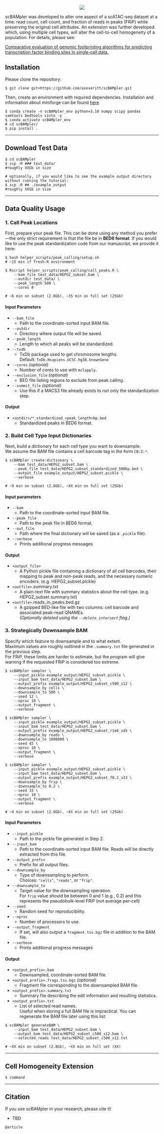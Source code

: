 
<p align ="center">
<img src='https://github.com/aseveritt/scBAMpler/blob/main/docs/scBAMpler.png' style="max-width: 100%; height: auto;">
</p>

scBAMpler was developed to alter one aspect of a scATAC-seq dataset at a time: read count, cell count, and fraction of reads in peaks (FRiP) while preserving the original cell attributes. An extension was further developed which, using multiple cell types, will alter the cell-to-cell homogeneity of a population. For details, please see:

[Comparative evaluation of genomic footprinting algorithms for predicting transcription factor binding sites in single-cell data.](TBD)

## Installation

Please clone the repository:

    $ git clone git+https://github.com/aseveritt/scBAMpler.git

Then, create an environment with required dependencies. Installation and information about miniforge can be found [here](https://github.com/conda-forge/miniforge)

    $ conda create -n scBAMpler_env python=3.10 numpy scipy pandas samtools bedtools sinto -y
    $ conda activate scBAMpler_env
    # cd scBAMpler/
    $ pip install .

---------------

## Download Test Data
```
$ cd scBAMpler
$ scp -R ### test_data/
#roughly XXGb in size

# optionally, if you would like to see the example output directory without running the tutorial:
$ scp -R ## ./example_output
#roughly XXGb in size
```

---------------

## Data Quality Usage

### 1. Call Peak Locations

First, prepare your peak file. This can be done using any method you prefer—the only strict requirement is that the file be in **BED6 format**.
If you would like to use the peak standardization code from our manuscript, we provide it here:

```
$ bash helper_scripts/peak_calling/setup.sh
# ~15 min if fresh-R environment

$ Rscript helper_scripts/peak_calling/call_peaks.R \
    --bam_file test_data/HEPG2_subset.bam \
    --outdir test_data/ \
    --peak_length 500 \
    --cores 8

# ~6 min on subset (2.8Gb), ~35 min on full set (25Gb)
```

#### Input Parameters
* `--bam_file`  
    - Path to the coordinate-sorted input BAM file.
* `--outdir`  
    - Directory where output file will be saved.
* `--peak_length`  
    - Length to which all peaks will be standardized.
* `--txdb`  
    - TxDb package used to get chromosome lengths.  
      Default: `TxDb.Hsapiens.UCSC.hg38.knownGene`
* `--cores` *(optional)*  
    - Number of cores to use with `mclapply`.
* `--exclusion_file` *(optional)*  
    - BED file listing regions to exclude from peak calling.
* `--summit_file` *(optional)*  
    - Use this if a MACS3 file already exists to run only the standardization step.

#### Output
* `<outdir>/*_standardized_<peak_length>bp.bed`  
    - Standardized peaks in BED6 format.





### 2. Build Cell Type Input Dictionaries
Next, build a dictionary for each cell type you want to downsample.  
We assume the BAM file contains a cell barcode tag in the form `CB:Z:*`.

```
$ scBAMpler create-dictionary \
    --bam test_data/HEPG2_subset.bam \
    --peak_file test_data/HEPG2_subset_standardized_500bp.bed \
    --output_file example_output/HEPG2_subset.pickle \
    --verbose

# ~9 min on subset (2.8Gb), ~XX min on full set (25Gb)
```
   
#### Input parameters  
* `--bam`
    - Path to the coordinate-sorted input BAM file.
* `--peak_file`
    - Path to the peak file in BED6 format.
* `--out_file`
    - Path where the final dictionary will be saved (as a `.pickle` file).
* `--verbose`
    - Prints additional progress messages

#### Output    
* `<output_file>`  
    - A Python pickle file containing a dictionary of all cell barcodes, their mapping to peak and non-peak reads, and the necessary numeric encoders. (e.g. HEPG2_subset.pickle)
* `<outfile>`.summary.txt
    - A plain-text file with summary statistics about the cell type.  (e.g. HEPG2_subset.summary.txt)
* `<outfile>`.reads_in_peaks.bed.gz
    - A gzipped BED-like file with two columns: cell barcode and associated peak-read QNAMEs.  
      *(Optionally deleted using the `--delete_intersect` flag.)*
    



### 3. Strategically Downsample BAM
Specify which feature to downsample and to what extent.  
Maximum values are roughly outlined in the `.summary.txt` file generated in the previous step.  
For FRiP, these limits are harder to estimate, but the program will give warning if the requested FRiP is considered too extreme.

```
$ scBAMpler sampler \
    --input_pickle example_output/HEPG2_subset.pickle \
    --input_bam test_data/HEPG2_subset.bam \
    --output_prefix example_output/HEPG2_subset_c500_s12 \
    --downsample_by cells \
    --downsample_to 500 \
    --seed 12 \
    --nproc 10 \
    --output_fragment \
    --verbose

$ scBAMpler sampler \
    --input_pickle example_output/HEPG2_subset.pickle \
    --input_bam test_data/HEPG2_subset.bam \
    --output_prefix example_output/HEPG2_subset_r1e6_s45 \
    --downsample_by reads \
    --downsample_to 1000000 \
    --seed 45 \
    --nproc 10 \
    --output_fragment \
    --verbose

$ scBAMpler sampler \
    --input_pickle example_output/HEPG2_subset.pickle \
    --input_bam test_data/HEPG2_subset.bam \
    --output_prefix example_output/HEPG2_subset_f0.2_s33 \
    --downsample_by frip \
    --downsample_to 0.2 \
    --seed 33 \
    --nproc 10 \
    --output_fragment \
    --verbose

# ~4 min on subset (2.8Gb), ~XX min on full set (25Gb)
```

#### Input Parameters
* `--input_pickle`  
    - Path to the pickle file generated in Step 2.
* `--input_bam`  
    - Path to the coordinate-sorted input BAM file. Reads will be directly extracted from this file.
* `--output_prefix`  
    - Prefix for all output files.
* `--downsample_by`  
    - Type of downsampling to perform.  
      Choices: `"cells"`, `"reads"`, or `"frip"`.
* `--downsample_to`  
    - Target value for the downsampling operation.  
      For `frip` value should be between 0 and 1 (e.g., 0.2) and this represents the pseudobulk-level FRiP (not average per-cell)
* `--seed`  
    - Random seed for reproducibility.
* `--nproc`  
    - Number of processors to use.
* `--output_fragment`  
    - If set, will also output a `fragment.tsv.bgz` file in addition to the BAM file.
* `--verbose`
    - Prints additional progress messages

#### Output
* `<output_prefix>.bam`  
    - Downsampled, coordinate-sorted BAM file.
* `<output_prefix>.frags.tsv.bgz` *(optional)*  
    - Fragment file corresponding to the downsampled BAM file.
* `<output_prefix>.summary.txt`  
    - Summary file describing the edit information and resulting statistics.
* `<output_prefix>.txt`  
    - List of selected read names.  
      Useful when storing a full BAM file is impractical. You can regenerate the BAM file later using this list:

```    
$ scBAMpler generateBAM \
    --input_bam test_data/HEPG2_subset.bam \
    --output_bam test_data/HEPG2_subset_c500_s12.bam \
    --selected_reads test_data/HEPG2_subset_c500_s12.txt

# ~XX min on subset (2.8Gb), ~XX min on full set (XX)
```

---------------

## Cell Homogeneity Extension

    $ command





---------------
## Citation

If you use scBAMpler in your research, please cite it!

- TBD

```
@article
```

